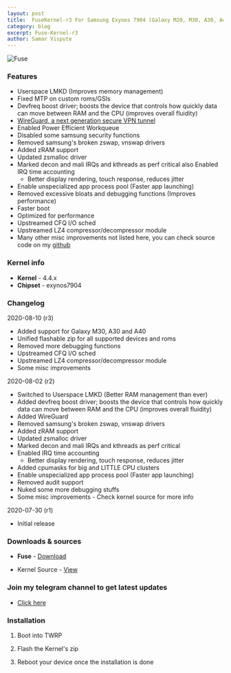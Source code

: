 ```yaml
---
layout: post
title:  FuseKernel-r3 For Samsung Exynos 7904 (Galaxy M20, M30, A30, A40)
category: blog
excerpt: Fuse-Kernel-r3
author: Samar Vispute
---
```


![Fuse](https://2.bp.blogspot.com/-S6utd9l5MWs/WakT7Iy6goI/AAAAAAAAFFY/3EUkZJsHDAMVud1QI8BlRS-UC9s7Ce8nQCLcBGAs/s640/fuse-asheville-logo-design.png)

### Features
* Userspace LMKD (Improves memory management)
* Fixed MTP on custom roms/GSIs
* Devfreq boost driver; boosts the device that controls how quickly data can move between RAM and the CPU (improves overall fluidity)
* [WireGuard, a next generation secure VPN tunnel](https://forum.xda-developers.com/android/development/wireguard-rom-integration-t3711635)
* Enabled Power Efficient Workqueue
* Disabled some samsung security functions
* Removed samsung's broken zswap, vnswap drivers
* Added zRAM support
* Updated zsmalloc driver
* Marked decon and mali IRQs and kthreads as perf critical also Enabled IRQ time accounting
  - Better display rendering, touch response, reduces jitter
* Enable unspecialized app process pool (Faster app launching)
* Removed excessive bloats and debugging functions (Improves performance)
* Faster boot
* Optimized for performance
* Upstreamed CFQ I/O sched
* Upstreamed LZ4 compressor/decompressor module
* Many other misc improvements not listed here, you can check source code on my [github](https://github.com/SamarV-121/android_kernel_samsung_m20lte/commits/fuse)

### Kernel info
* **Kernel** - 4.4.x
* **Chipset** - exynos7904

### Changelog
2020-08-10 (r3)
* Added support for Galaxy M30, A30 and A40 
* Unified flashable zip for all supported devices and roms
* Removed more debugging functions
* Upstreamed CFQ I/O sched
* Upstreamed LZ4 compressor/decompressor module
* Some misc improvements

2020-08-02 (r2)
* Switched to Userspace LMKD (Better RAM management than ever)
* Added devfreq boost driver; boosts the device that controls how quickly data can move between RAM and the CPU (improves overall fluidity)
* Added WireGuard
* Removed samsung's broken zswap, vnswap drivers
* Added zRAM support
* Updated zsmalloc driver
* Marked decon and mali IRQs and kthreads as perf critical 
* Enabled IRQ time accounting
  - Better display rendering, touch response, reduces jitter
* Added cpumasks for big and LITTLE CPU clusters 
* Enable unspecialized app process pool (Faster app launching)
* Removed audit support
* Nuked some more debugging stuffs
* Some misc improvements - Check kernel source for more info

2020-07-30 (r1)
* Initial release 

### Downloads & sources
* **Fuse** - [Download](https://github.com/SamarV-121/android_kernel_samsung_universal7904/releases/download/r3/FuseKernel-r3-universal7904.zip)

* Kernel Source - [View](https://github.com/SamarV-121/android_kernel_samsung_universal7904)

### Join my telegram channel to get latest updates
* [Click here](https://t.me/SamarV_121_P)

### Installation
1) Boot into TWRP

2) Flash the Kernel's zip

3) Reboot your device once the installation is done
